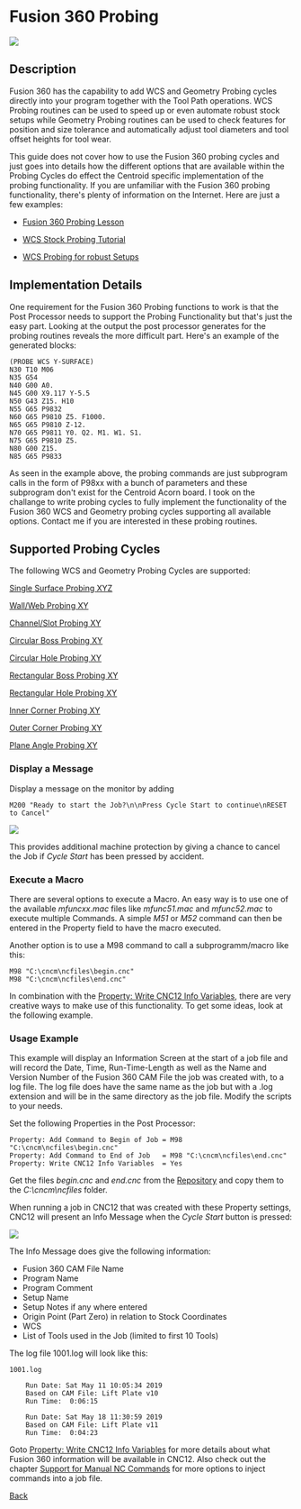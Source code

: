 # Fusion 360 Probing

![](/images/fp001.PNG)

## Description
Fusion 360 has the capability to add WCS and Geometry Probing cycles directly into your program together with the Tool Path operations. 
WCS Probing routines can be used to speed up or even automate robust stock setups while Geometry Probing routines can be used to check features for position and size tolerance and automatically adjust tool diameters and tool offset heights for tool wear.

This guide does not cover how to use the Fusion 360 probing cycles and just goes into details how the different options that are available within the Probing Cycles do effect the Centroid specific implementation of the probing functionality.
If you are unfamiliar with the Fusion 360 probing functionality, there's plenty of information on the Internet. Here are just a few examples:

* [Fusion 360 Probing Lesson](https://youtu.be/CGCSAOqCFjM) 

* [WCS Stock Probing Tutorial](https://youtu.be/STJ_m2lTEZ8)

* [WCS Probing for robust Setups](https://youtu.be/vZnPwe3ZqwE)

## Implementation Details
One requirement for the Fusion 360 Probing functions to work is that the Post Processor needs to support the Probing Functionality but that's just the easy part. 
Looking at the output the post processor generates for the probing routines reveals the more difficult part.
Here's an example of the generated blocks:

```
(PROBE WCS Y-SURFACE)
N30 T10 M06
N35 G54
N40 G00 A0.
N45 G00 X9.117 Y-5.5
N50 G43 Z15. H10
N55 G65 P9832
N60 G65 P9810 Z5. F1000.
N65 G65 P9810 Z-12.
N70 G65 P9811 Y0. Q2. M1. W1. S1.
N75 G65 P9810 Z5.
N80 G00 Z15.
N85 G65 P9833
```

As seen in the example above, the probing commands are just subprogram calls in the form of P98xx with a bunch of parameters and these subprogram don't exist for the Centroid Acorn board.
I took on the challange to write probing cycles to fully implement the functionality of the Fusion 360 WCS and Geometry probing cycles supporting all available options.
Contact me if you are interested in these probing routines.
 
## Supported Probing Cycles
The following WCS and Geometry Probing Cycles are supported:

[Single Surface Probing XYZ](ProbeSingleSurface.md)

[Wall/Web Probing XY](ProbeWall.md)

[Channel/Slot Probing XY](ProbeChannel.md)

[Circular Boss Probing XY](ProbeCircularBoss.md)

[Circular Hole Probing XY](ProbeCircularHole.md)

[Rectangular Boss Probing XY](ProbeRectangularBoss.md)

[Rectangular Hole Probing XY](ProbeRectangularHole.md)

[Inner Corner Probing XY](ProbeInnerCorner.md)

[Outer Corner Probing XY](ProbeOuterCorner.md)

[Plane Angle Probing XY](ProbeAngle.md)

### Display a Message
Display a message on the monitor by adding 
```
M200 "Ready to start the Job?\n\nPress Cycle Start to continue\nRESET to Cancel"
```

![](/images/pp003.PNG)

This provides additional machine protection by giving a chance to cancel the Job if *Cycle Start* has been pressed by accident.

### Execute a Macro
There are several options to execute a Macro. An easy way is to use one of the available *mfuncxx.mac* files like *mfunc51.mac* and *mfunc52.mac* to execute multiple Commands. A simple *M51* or *M52* command can then be entered in the Property field to have the macro executed.

Another option is to use a M98 command to call a subprogramm/macro like this:

```
M98 "C:\cncm\ncfiles\begin.cnc"
M98 "C:\cncm\ncfiles\end.cnc"
```
In combination with the [Property: Write CNC12 Info Variables](CNC12.md), there are very creative ways to make use of this functionality. To get some ideas, look at the following example.

### Usage Example
This example will display an Information Screen at the start of a job file and will record the Date, Time, Run-Time-Length as well as the Name and Version Number of the Fusion 360 CAM File the job was created with, to a log file. The log file does have the same name as the job but with a .log extension and will be in the same directory as the job file. Modify the scripts to your needs.

Set the following Properties in the Post Processor:

```
Property: Add Command to Begin of Job = M98 "C:\cncm\ncfiles\begin.cnc"
Property: Add Command to End of Job   = M98 "C:\cncm\ncfiles\end.cnc"
Property: Write CNC12 Info Variables  = Yes
```
Get the files *begin.cnc* and *end.cnc* from the [Repository](https://github.com/swissi2000/Test) and copy them to the *C:\cncm\ncfiles* folder.

When running a job in CNC12 that was created with these Property settings, CNC12 will present an Info Message when the *Cycle Start* button is pressed:

![](/images/pp004.PNG)

The Info Message does give the following information:

* Fusion 360 CAM File Name
* Program Name
* Program Comment
* Setup Name
* Setup Notes if any where entered
* Origin Point (Part Zero) in relation to Stock Coordinates
* WCS
* List of Tools used in the Job (limited to first 10 Tools)

The log file 1001.log will look like this:

```
1001.log

    Run Date: Sat May 11 10:05:34 2019
    Based on CAM File: Lift Plate v10
    Run Time:  0:06:15

    Run Date: Sat May 18 11:30:59 2019
    Based on CAM File: Lift Plate v11
    Run Time:  0:04:23

```    

Goto [Property: Write CNC12 Info Variables](CNC12.md) for more details about what Fusion 360 information will be available in CNC12. 
Also check out the chapter [Support for Manual NC Commands](manualNC.md) for more options to inject commands into a job file.


[Back](index.md)

